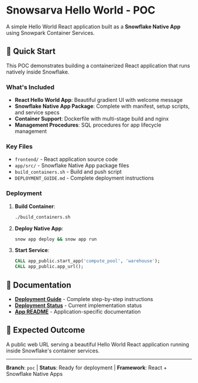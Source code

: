 # Snowsarva Hello World - POC

A simple Hello World React application built as a **Snowflake Native App** using Snowpark Container Services.

## 🚀 Quick Start

This POC demonstrates building a containerized React application that runs natively inside Snowflake.

### What's Included

- **React Hello World App**: Beautiful gradient UI with welcome message
- **Snowflake Native App Package**: Complete with manifest, setup scripts, and service specs
- **Container Support**: Dockerfile with multi-stage build and nginx
- **Management Procedures**: SQL procedures for app lifecycle management

### Key Files

- `frontend/` - React application source code
- `app/src/` - Snowflake Native App package files
- `build_containers.sh` - Build and push script
- `DEPLOYMENT_GUIDE.md` - Complete deployment instructions

### Deployment

1. **Build Container**:
   ```bash
   ./build_containers.sh
   ```

2. **Deploy Native App**:
   ```bash
   snow app deploy && snow app run
   ```

3. **Start Service**:
   ```sql
   CALL app_public.start_app('compute_pool', 'warehouse');
   CALL app_public.app_url();
   ```

## 📖 Documentation

- **[Deployment Guide](DEPLOYMENT_GUIDE.md)** - Complete step-by-step instructions
- **[Deployment Status](DEPLOYMENT_STATUS.md)** - Current implementation status
- **[App README](app/src/readme.md)** - Application-specific documentation

## 🎯 Expected Outcome

A public web URL serving a beautiful Hello World React application running inside Snowflake's container services.

---

**Branch**: `poc` | **Status**: Ready for deployment | **Framework**: React + Snowflake Native Apps